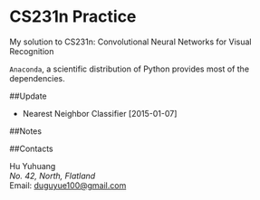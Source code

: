 CS231n Practice
===============

My solution to CS231n: Convolutional Neural Networks for Visual Recognition

`Anaconda`, a scientific distribution of Python provides most of the dependencies.

##Update

+ Nearest Neighbor Classifier [2015-01-07]

##Notes

##Contacts

Hu Yuhuang  
_No. 42, North, Flatland_  
Email: duguyue100@gmail.com
